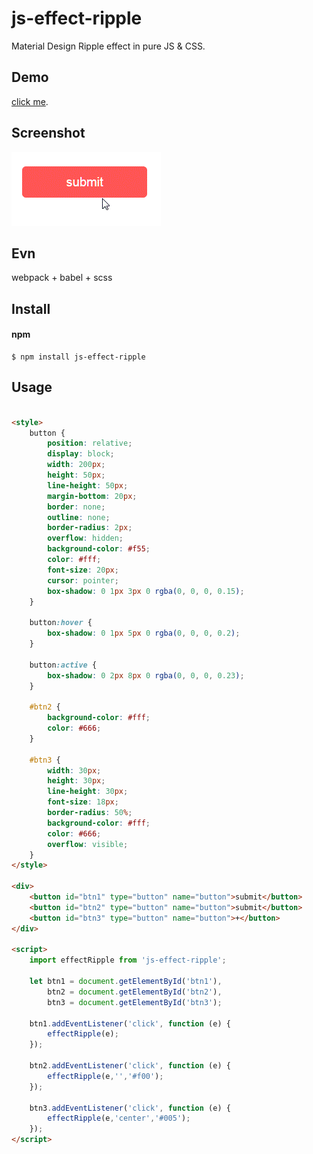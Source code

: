 # js-effect-ripple

Material Design Ripple effect in pure JS & CSS.

## Demo

[click me](http://dai-siki.github.io/js-effect-ripple/example/demo.html).


## Screenshot

![screenshot](screenshot.gif)


## Evn
webpack + babel + scss


## Install

#### npm

```shell
$ npm install js-effect-ripple
```


## Usage

```html

<style>
	button {
		position: relative;
		display: block;
		width: 200px;
		height: 50px;
		line-height: 50px;
		margin-bottom: 20px;
		border: none;
		outline: none;
		border-radius: 2px;
		overflow: hidden;
		background-color: #f55;
		color: #fff;
		font-size: 20px;
		cursor: pointer;
		box-shadow: 0 1px 3px 0 rgba(0, 0, 0, 0.15);
	}

	button:hover {
		box-shadow: 0 1px 5px 0 rgba(0, 0, 0, 0.2);
	}

	button:active {
		box-shadow: 0 2px 8px 0 rgba(0, 0, 0, 0.23);
	}

	#btn2 {
		background-color: #fff;
		color: #666;
	}

	#btn3 {
		width: 30px;
		height: 30px;
		line-height: 30px;
		font-size: 18px;
		border-radius: 50%;
		background-color: #fff;
		color: #666;
		overflow: visible;
	}
</style>

<div>
	<button id="btn1" type="button" name="button">submit</button>
	<button id="btn2" type="button" name="button">submit</button>
	<button id="btn3" type="button" name="button">+</button>
</div>

<script>
	import effectRipple from 'js-effect-ripple';

	let btn1 = document.getElementById('btn1'),
		btn2 = document.getElementById('btn2'),
		btn3 = document.getElementById('btn3');

	btn1.addEventListener('click', function (e) {
		effectRipple(e);
	});

	btn2.addEventListener('click', function (e) {
		effectRipple(e,'','#f00');
	});

	btn3.addEventListener('click', function (e) {
		effectRipple(e,'center','#005');
	});
</script>

```
